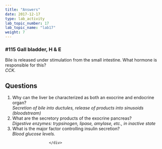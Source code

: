 ```yaml
---
title: "Answers"
date: 2017-12-17
type: lab_activity
lab_topic_number: 17
lab_topic_name: "lab17"
weight: 7
---
```

<div class="entrybody">
						<h3>#115 Gall bladder, H &amp; E</h3>

<p>Bile is released under stimulation from the small intestine.  What hormone is responsible for this? <br>
<em><span class="caps">CCK.</span></em></p>

<h2>Questions</h2>


<ol>
<li>Why can the liver be characterized as both an exocrine and endocrine organ? <br>
<em>Secretion of bile into ductules, release of products into sinusoids (bloodstream)</em></li>
<li>What are the secretory products of the exocrine pancreas? <br>
<em>Digestive enzymes: trypsinogen, lipase, amylase, etc., in inactive state</em></li>
<li>What is the major factor controlling insulin secretion?  <br>
<em>Blood glucose levels.</em></li>
</ol>


						
						
						</div>
